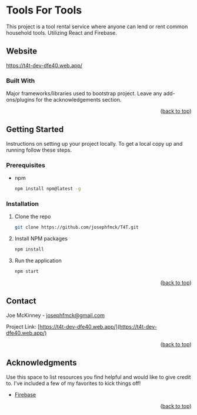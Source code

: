 # Tools For Tools

This project is a tool rental service where anyone can lend or rent common household tools. Utilizing React and Firebase.

## Website

https://t4t-dev-dfe40.web.app/

### Built With

Major frameworks/libraries used to bootstrap project. Leave any add-ons/plugins for the acknowledgements section.


<p align="right">(<a href="#readme-top">back to top</a>)</p>

## Getting Started

Instructions on setting up your project locally.
To get a local copy up and running follow these steps.

### Prerequisites

* npm
  ```sh
  npm install npm@latest -g
  ```

### Installation

1. Clone the repo
   ```sh
   git clone https://github.com/josephfmck/T4T.git
   ```
2. Install NPM packages
   ```sh
   npm install
   ```
3. Run the application
   ```sh
   npm start 
   ```


<p align="right">(<a href="#readme-top">back to top</a>)</p>

<!-- CONTACT -->
## Contact

Joe McKinney - josephfmck@gmail.com

Project Link: [https://t4t-dev-dfe40.web.app/](https://t4t-dev-dfe40.web.app/)

<p align="right">(<a href="#readme-top">back to top</a>)</p>

<!-- ACKNOWLEDGMENTS -->
## Acknowledgments

Use this space to list resources you find helpful and would like to give credit to. I've included a few of my favorites to kick things off!

* [Firebase](https://firebase.google.com/)




<p align="right">(<a href="#readme-top">back to top</a>)</p>
